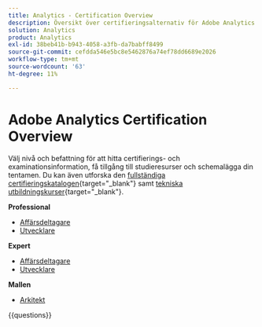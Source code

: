```yaml
---
title: Analytics - Certification Overview
description: Översikt över certifieringsalternativ för Adobe Analytics
solution: Analytics
product: Analytics
exl-id: 38beb41b-b943-4058-a3fb-da7babff8499
source-git-commit: cefdda546e5bc8e5462876a74ef78dd6689e2026
workflow-type: tm+mt
source-wordcount: '63'
ht-degree: 11%

---
```


# Adobe Analytics Certification Overview

Välj nivå och befattning för att hitta certifierings- och examinationsinformation, få tillgång till studieresurser och schemalägga din tentamen. Du kan även utforska den [fullständiga certifieringskatalogen](https://certification.adobe.com/certifications){target="_blank"} samt [tekniska utbildningskurser](https://certification.adobe.com/courses/?/courses){target="_blank"}.

**Professional**

* [Affärsdeltagare](https://certification.adobe.com/certification/analytics-business-practitioner-professional) <!--AD0-E212-->
* [Utvecklare](https://certification.adobe.com/certification/adobe-analytics-developer-professional) <!--AD0-E213-->

**Expert**

* [Affärsdeltagare](https://certification.adobe.com/certification/analytics-business-practitioner-expert) <!--AD0-E208-->
* [Utvecklare](https://certification.adobe.com/certification/developer-expert) <!--AD0-E209-->

**Mallen**

* [Arkitekt](https://certification.adobe.com/certification/architect-master) <!--AD0-E207-->

{{questions}}

